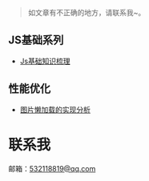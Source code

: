 > 如文章有不正确的地方，请联系我~。

## JS基础系列

- [Js基础知识梳理](https://juejin.im/post/5e64ce466fb9a07cc845b6c8)

## 性能优化

- [图片懒加载的实现分析](https://juejin.im/post/5e4ba5cc6fb9a07c8914ff0e)


# 联系我

邮箱：532118819@qq.com
